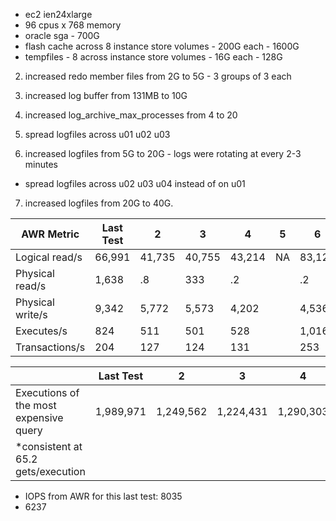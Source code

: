 - ec2 ien24xlarge
- 96 cpus x 768 memory
- oracle sga - 700G
- flash cache across 8 instance store volumes - 200G each - 1600G
- tempfiles - 8 across instance store volumes - 16G each - 128G

2. increased redo member files from 2G to 5G - 3 groups of 3 each

3. increased log buffer from 131MB to 10G 

4. increased log_archive_max_processes from 4 to 20

5. spread logfiles across u01 u02 u03

6. increased logfiles from 5G to 20G - logs were rotating at every 2-3 minutes
- spread logfiles across u02 u03 u04 instead of on u01

7. increased logfiles from 20G to 40G.

| AWR Metric           |  Last Test |   2  | 3 | 4      | 5      |  6    |  7      |
| ----             | ----    | ------ | ----   | -----  | ------ | ----  | ----    |
| Logical read/s   |  66,991 | 41,735 | 40,755 | 43,214 | NA     | 83,120| 133,312 |
| Physical read/s  |  1,638  | .8     | 333    |.2      |        | .2    | 325     |
| Physical write/s |  9,342  | 5,772  | 5,573  |  4,202 |        | 4,536 | 4,894   |
| Executes/s       |  824    | 511    | 501    | 528    |        | 1,016 | 1,633   |
| Transactions/s   |  204    | 127    | 124    | 131    |        | 253   | 407     |

|                                       |     Last Test  |   2    |  3        | 4         | 5         |  6        |    7      |
| -------------                         |  --------  |  ----      | ----      | ----      | -------   | ----      |   ----    |
|Executions of the most expensive query |   1,989,971 | 1,249,562 | 1,224,431 | 1,290,303 |  NA       | 2,471,303 | 3,963,227 |
|*consistent at 65.2 gets/execution     |

- IOPS from AWR for this last test: 8035
- 6237

